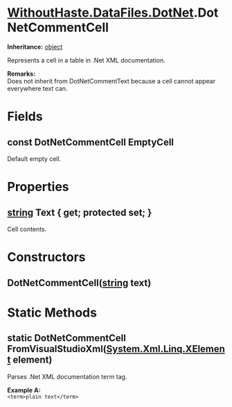 # [WithoutHaste.DataFiles.DotNet](TableOfContents.WithoutHaste.DataFiles.DotNet.md).DotNetCommentCell

**Inheritance:** [object](https://docs.microsoft.com/en-us/dotnet/api/system.object)  

Represents a cell in a table in .Net XML documentation.  

**Remarks:**  
Does not inherit from DotNetCommentText because a cell cannot appear everywhere text can.  

# Fields

## const DotNetCommentCell EmptyCell

Default empty cell.  

# Properties

## [string](https://docs.microsoft.com/en-us/dotnet/api/system.string) Text { get; protected set; }

Cell contents.  

# Constructors

## DotNetCommentCell([string](https://docs.microsoft.com/en-us/dotnet/api/system.string) text)

# Static Methods

## static DotNetCommentCell FromVisualStudioXml([System.Xml.Linq.XElement](https://docs.microsoft.com/en-us/dotnet/api/system.xml.linq.xelement) element)

Parses .Net XML documentation term tag.  

**Example A:**  
`<term>plain text</term>`  

